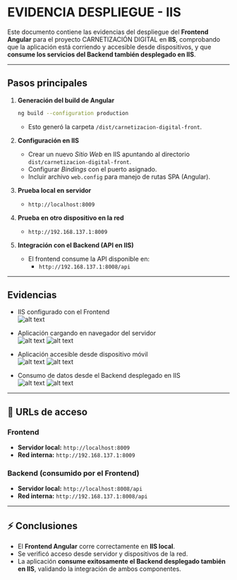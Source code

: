 # EVIDENCIA DESPLIEGUE - IIS

Este documento contiene las evidencias del despliegue del **Frontend Angular** para el proyecto CARNETIZACIÓN DIGITAL en **IIS**, comprobando que la aplicación está corriendo y accesible desde dispositivos, y que **consume los servicios del Backend también desplegado en IIS**.

---

## Pasos principales

1. **Generación del build de Angular**

   ```bash
   ng build --configuration production
   ```

   - Esto generó la carpeta `/dist/carnetizacion-digital-front`.

2. **Configuración en IIS**

   - Crear un nuevo _Sitio Web_ en IIS apuntando al directorio `dist/carnetizacion-digital-front`.
   - Configurar _Bindings_ con el puerto asignado.
   - Incluir archivo `web.config` para manejo de rutas SPA (Angular).

3. **Prueba local en servidor**

   - `http://localhost:8009`

4. **Prueba en otro dispositivo en la red**

   - `http://192.168.137.1:8009`

5. **Integración con el Backend (API en IIS)**
   - El frontend consume la API disponible en:
     - `http://192.168.137.1:8008/api`

---

## Evidencias

- IIS configurado con el Frontend  
  ![alt text](image.png)

- Aplicación cargando en navegador del servidor  
  ![alt text](image-1.png)
  ![alt text](image-2.png)

- Aplicación accesible desde dispositivo móvil  
  ![alt text](image-6.png)
  ![alt text](image-3.png)

- Consumo de datos desde el Backend desplegado en IIS  
  ![alt text](image-5.png)
  ![alt text](image-4.png)

---

## 🔗 URLs de acceso

### Frontend

- **Servidor local:** `http://localhost:8009`
- **Red interna:** `http://192.168.137.1:8009`

### Backend (consumido por el Frontend)

- **Servidor local:** `http://localhost:8008/api`
- **Red interna:** `http://192.168.137.1:8008/api`

---

## ⚡ Conclusiones

- El **Frontend Angular** corre correctamente en **IIS local**.
- Se verificó acceso desde servidor y dispositivos de la red.
- La aplicación **consume exitosamente el Backend desplegado también en IIS**, validando la integración de ambos componentes.
